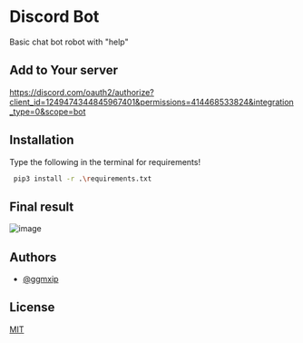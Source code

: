 

# Discord Bot

Basic chat bot robot with "help"


## Add to Your server

https://discord.com/oauth2/authorize?client_id=1249474344845967401&permissions=414468533824&integration_type=0&scope=bot
## Installation


Type the following in the terminal for requirements!

```bash
 pip3 install -r .\requirements.txt
```
    
## Final result
![image](https://github.com/ggmxip/cord-bot/assets/92012598/0b1f60fc-8a8c-48a5-b776-b728653077ec)

## Authors

- [@ggmxip](https://www.github.com/ggmxip)


## License

[MIT](https://choosealicense.com/licenses/mit/)
